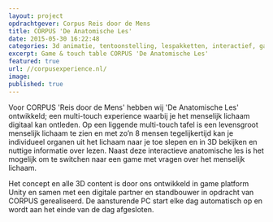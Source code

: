 ```yaml
---
layout: project
opdrachtgever: Corpus Reis door de Mens
title: CORPUS 'De Anatomische Les'
date: 2015-05-30 16:22:48
categories: 3d animatie, tentoonstelling, lespakketten, interactief, game
excerpt: Game & touch table CORPUS 'De Anatomische Les'
featured: true
url: //corpusexperience.nl/
image: 
published: true
---
```

Voor CORPUS 'Reis door de Mens' hebben wij 'De Anatomische Les' ontwikkeld; een multi-touch experience waarbij je het menselijk lichaam digitaal kan ontleden. Op een liggende multi-touch tafel is een levensgroot menselijk lichaam te zien en met zo’n 8 mensen tegelijkertijd kan je individueel organen uit het lichaam naar je toe slepen en in 3D bekijken en nuttige informatie over lezen. Naast deze interactieve anatomische les is het mogelijk om te switchen naar een game met vragen over het menselijk lichaam.

Het concept en alle 3D content is door ons ontwikkeld in game platform Unity en samen met een digitale partner en standbouwer in opdracht van CORPUS gerealiseerd. De aansturende PC start elke dag automatisch op en wordt aan het einde van de dag afgesloten.
